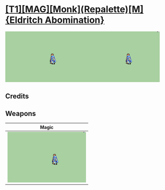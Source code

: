 # [\[T1\]\[MAG\]\[Monk\]\(Repalette\)\[M\]{Eldritch Abomination}](./)

<img src="./6.%20Magic/Magic_000.png" alt="[T1][MAG][Monk](Repalette)[M]{Eldritch Abomination} standing" />

## Credits



## Weapons


|Magic |
|  :---: |
| <img alt="Magic animation" src="./6.%20Magic/Magic.gif" /> |
